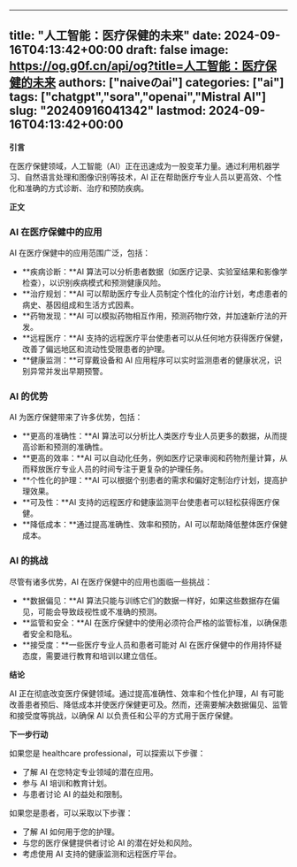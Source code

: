 
---
title: "人工智能：医疗保健的未来"
date: 2024-09-16T04:13:42+00:00
draft: false
image: https://og.g0f.cn/api/og?title=人工智能：医疗保健的未来
authors: ["naiveのai"]
categories: ["ai"]
tags: ["chatgpt","sora","openai","Mistral AI"]
slug: "20240916041342"
lastmod: 2024-09-16T04:13:42+00:00
---
**引言**

在医疗保健领域，人工智能（AI）正在迅速成为一股变革力量。通过利用机器学习、自然语言处理和图像识别等技术，AI 正在帮助医疗专业人员以更高效、个性化和准确的方式诊断、治疗和预防疾病。

**正文**

### AI 在医疗保健中的应用

AI 在医疗保健中的应用范围广泛，包括：

- **疾病诊断：**AI 算法可以分析患者数据（如医疗记录、实验室结果和影像学检查），以识别疾病模式和预测健康风险。
- **治疗规划：**AI 可以帮助医疗专业人员制定个性化的治疗计划，考虑患者的病史、基因组成和生活方式因素。
- **药物发现：**AI 可以模拟药物相互作用，预测药物疗效，并加速新疗法的开发。
- **远程医疗：**AI 支持的远程医疗平台使患者可以从任何地方获得医疗保健，改善了偏远地区和流动性受限患者的护理。
- **健康监测：**可穿戴设备和 AI 应用程序可以实时监测患者的健康状况，识别异常并发出早期预警。

### AI 的优势

AI 为医疗保健带来了许多优势，包括：

- **更高的准确性：**AI 算法可以分析比人类医疗专业人员更多的数据，从而提高诊断和预测的准确性。
- **更高的效率：**AI 可以自动化任务，例如医疗记录审阅和药物剂量计算，从而释放医疗专业人员的时间专注于更复杂的护理任务。
- **个性化的护理：**AI 可以根据个别患者的需求和偏好定制治疗计划，提高护理效果。
- **可及性：**AI 支持的远程医疗和健康监测平台使患者可以轻松获得医疗保健。
- **降低成本：**通过提高准确性、效率和预防，AI 可以帮助降低整体医疗保健成本。

### AI 的挑战

尽管有诸多优势，AI 在医疗保健中的应用也面临一些挑战：

- **数据偏见：**AI 算法只能与训练它们的数据一样好，如果这些数据存在偏见，可能会导致歧视性或不准确的预测。
- **监管和安全：**AI 在医疗保健中的使用必须符合严格的监管标准，以确保患者安全和隐私。
- **接受度：**一些医疗专业人员和患者可能对 AI 在医疗保健中的作用持怀疑态度，需要进行教育和培训以建立信任。

**结论**

AI 正在彻底改变医疗保健领域。通过提高准确性、效率和个性化护理，AI 有可能改善患者预后、降低成本并使医疗保健更可及。然而，还需要解决数据偏见、监管和接受度等挑战，以确保 AI 以负责任和公平的方式用于医疗保健。

**下一步行动**

如果您是 healthcare professional，可以探索以下步骤：

- 了解 AI 在您特定专业领域的潜在应用。
- 参与 AI 培训和教育计划。
- 与患者讨论 AI 的益处和限制。

如果您是患者，可以采取以下步骤：

- 了解 AI 如何用于您的护理。
- 与您的医疗保健提供者讨论 AI 的潜在好处和风险。
- 考虑使用 AI 支持的健康监测和远程医疗平台。